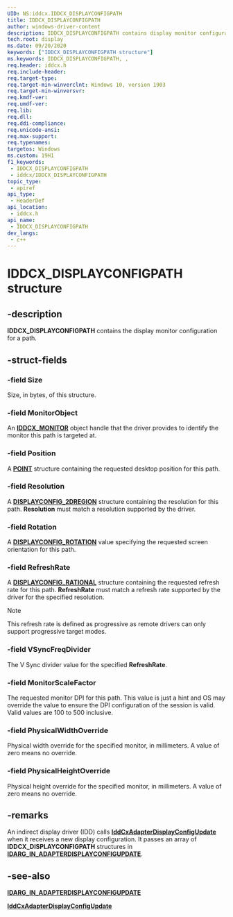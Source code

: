 ```yaml
---
UID: NS:iddcx.IDDCX_DISPLAYCONFIGPATH
title: IDDCX_DISPLAYCONFIGPATH
author: windows-driver-content
description: IDDCX_DISPLAYCONFIGPATH contains display monitor configuration for a path.
tech.root: display
ms.date: 09/20/2020
keywords: ["IDDCX_DISPLAYCONFIGPATH structure"]
ms.keywords: IDDCX_DISPLAYCONFIGPATH, ,
req.header: iddcx.h
req.include-header: 
req.target-type: 
req.target-min-winverclnt: Windows 10, version 1903
req.target-min-winversvr: 
req.kmdf-ver: 
req.umdf-ver: 
req.lib: 
req.dll: 
req.ddi-compliance: 
req.unicode-ansi: 
req.max-support: 
req.typenames: 
targetos: Windows
ms.custom: 19H1
f1_keywords:
 - IDDCX_DISPLAYCONFIGPATH
 - iddcx/IDDCX_DISPLAYCONFIGPATH
topic_type:
 - apiref
api_type:
 - HeaderDef
api_location:
 - iddcx.h
api_name:
 - IDDCX_DISPLAYCONFIGPATH
dev_langs:
 - c++
---
```


# IDDCX_DISPLAYCONFIGPATH structure

## -description

**IDDCX_DISPLAYCONFIGPATH** contains the display monitor configuration for a path.

## -struct-fields

### -field Size

Size, in bytes, of this structure.

### -field MonitorObject

An [**IDDCX_MONITOR**](/windows-hardware/drivers/display/iddcx-objects) object handle that the driver provides to identify the monitor this path is targeted at.

### -field Position

A [**POINT**](/windows/win32/api/windef/ns-windef-point) structure containing the requested desktop position for this path.

### -field Resolution

A [**DISPLAYCONFIG_2DREGION**](/windows/win32/api/wingdi/ns-wingdi-displayconfig_2dregion) structure containing the resolution for this path. **Resolution** must match a resolution supported by the driver.

### -field Rotation

A [**DISPLAYCONFIG_ROTATION**](/windows/win32/api/wingdi/ne-wingdi-displayconfig_rotation) value specifying the requested screen orientation for this path.

### -field RefreshRate

A [**DISPLAYCONFIG_RATIONAL**](/windows/win32/api/wingdi/ns-wingdi-displayconfig_rational) structure containing the requested refresh rate for this path. **RefreshRate** must match a refresh rate supported by the driver for the specified resolution.

> [!NOTE]
> This refresh rate is defined as progressive as remote drivers can only support progressive target modes.

### -field VSyncFreqDivider

The V Sync divider value for the specified **RefreshRate**.

### -field MonitorScaleFactor

The requested monitor DPI for this path. This value is just a hint and OS may override the value to ensure the DPI configuration of the session is valid. Valid values are 100 to 500 inclusive.

### -field PhysicalWidthOverride

Physical width override for the specified monitor, in millimeters. A value of zero means no override.

### -field PhysicalHeightOverride

Physical height override for the specified monitor, in millimeters. A value of zero means no override.

## -remarks

An indirect display driver (IDD) calls [**IddCxAdapterDisplayConfigUpdate**](nf-iddcx-iddcxadapterdisplayconfigupdate.md) when it receives a new display configuration. It passes an array of **IDDCX_DISPLAYCONFIGPATH** structures in [**IDARG_IN_ADAPTERDISPLAYCONFIGUPDATE**](ns-iddcx-idarg_in_adapterdisplayconfigupdate.md).

## -see-also

[**IDARG_IN_ADAPTERDISPLAYCONFIGUPDATE**](ns-iddcx-idarg_in_adapterdisplayconfigupdate.md)

[**IddCxAdapterDisplayConfigUpdate**](nf-iddcx-iddcxadapterdisplayconfigupdate.md)
